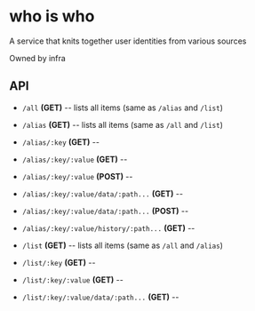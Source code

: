 # who is who

A service that knits together user identities from various sources

Owned by infra

## API

- `/all` **(GET)** -- lists all items (same as `/alias` and `/list`)

- `/alias` **(GET)** -- lists all items (same as `/all` and `/list`)
- `/alias/:key` **(GET)** --
- `/alias/:key/:value` **(GET)** --
- `/alias/:key/:value` **(POST)** --
- `/alias/:key/:value/data/:path...` **(GET)** --
- `/alias/:key/:value/data/:path...` **(POST)** --

- `/alias/:key/:value/history/:path...`  **(GET)** --

- `/list` **(GET)** -- lists all items (same as `/all` and `/alias`)
- `/list/:key` **(GET)** --
- `/list/:key/:value` **(GET)** --
- `/list/:key/:value/data/:path...` **(GET)** --
